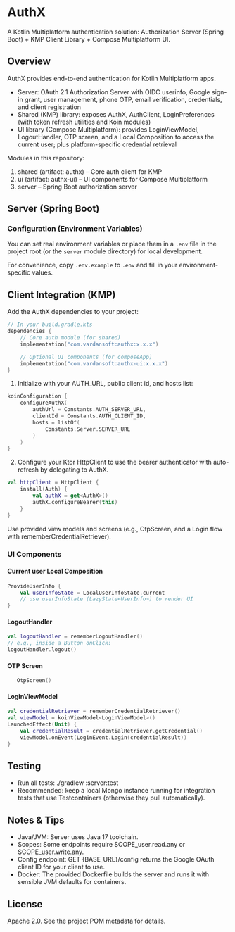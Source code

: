 # AuthX

A Kotlin Multiplatform authentication solution: Authorization Server (Spring Boot) + KMP Client Library + Compose Multiplatform UI.

## Overview

AuthX provides end-to-end authentication for Kotlin Multiplatform apps.
- Server: OAuth 2.1 Authorization Server with OIDC userinfo, Google sign-in grant, user management, phone OTP, email verification, credentials, and client registration
- Shared (KMP) library: exposes AuthX, AuthClient, LoginPreferences (with token refresh utilities and Koin modules)
- UI library (Compose Multiplatform): provides LoginViewModel, LogoutHandler, OTP screen, and a Local Composition to access the current user; plus platform-specific credential retrieval

Modules in this repository:
1. shared (artifact: authx) – Core auth client for KMP
2. ui (artifact: authx-ui) – UI components for Compose Multiplatform
3. server – Spring Boot authorization server

## Server (Spring Boot)

### Configuration (Environment Variables)
You can set real environment variables or place them in a `.env` file in the project root (or the `server` module directory) for local development.

For convenience, copy `.env.example` to `.env` and fill in your environment-specific values.

## Client Integration (KMP)
Add the AuthX dependencies to your project:

```kotlin
// In your build.gradle.kts
dependencies {
    // Core auth module (for shared)
    implementation("com.vardansoft:authx:x.x.x")

    // Optional UI components (for composeApp)
    implementation("com.vardansoft:authx-ui:x.x.x")
}
```

1) Initialize with your AUTH_URL, public client id, and hosts list:
```kotlin
koinConfiguration {
    configureAuthX(
        authUrl = Constants.AUTH_SERVER_URL,
        clientId = Constants.AUTH_CLIENT_ID,
        hosts = listOf(
            Constants.Server.SERVER_URL
        )
    )
}

```

2) Configure your Ktor HttpClient to use the bearer authenticator with auto-refresh by delegating to AuthX.

```kotlin
val httpClient = HttpClient {
    install(Auth) {
        val authX = get<AuthX>()
        authX.configureBearer(this)
    }
}
```


Use provided view models and screens (e.g., OtpScreen, and a Login flow with rememberCredentialRetriever).

### UI Components

#### Current user Local Composition
```kotlin
ProvideUserInfo {
    val userInfoState = LocalUserInfoState.current
    // use userInfoState (LazyState<UserInfo>) to render UI
}
```

#### LogoutHandler
```kotlin
val logoutHandler = rememberLogoutHandler()
// e.g., inside a Button onClick:
logoutHandler.logout()
```

#### OTP Screen
```kotlin
   OtpScreen()
```


#### LoginViewModel
```kotlin
val credentialRetriever = rememberCredentialRetriever()
val viewModel = koinViewModel<LoginViewModel>()
LaunchedEffect(Unit) {
    val credentialResult = credentialRetriever.getCredential()
    viewModel.onEvent(LoginEvent.Login(credentialResult))
}
```

## Testing
- Run all tests: ./gradlew :server:test
- Recommended: keep a local Mongo instance running for integration tests that use Testcontainers (otherwise they pull automatically).

## Notes & Tips
- Java/JVM: Server uses Java 17 toolchain.
- Scopes: Some endpoints require SCOPE_user.read.any or SCOPE_user.write.any.
- Config endpoint: GET {BASE_URL}/config returns the Google OAuth client ID for your client to use.
- Docker: The provided Dockerfile builds the server and runs it with sensible JVM defaults for containers.

## License
Apache 2.0. See the project POM metadata for details.
